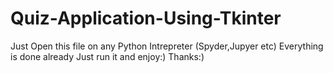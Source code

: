 # Quiz-Application-Using-Tkinter


Just Open this file on any Python Intrepreter (Spyder,Jupyer etc)
Everything is done already Just run it and enjoy:)
Thanks:)
